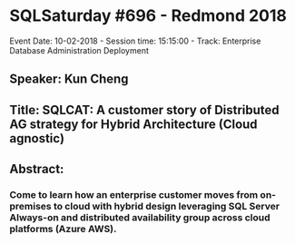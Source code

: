 # SQLSaturday #696 - Redmond 2018
Event Date: 10-02-2018 - Session time: 15:15:00 - Track: Enterprise Database Administration  Deployment
## Speaker: Kun Cheng
## Title: SQLCAT: A customer story of Distributed AG strategy for Hybrid Architecture (Cloud agnostic)
## Abstract:
### Come to learn how an enterprise customer moves from on-premises to cloud with hybrid design leveraging SQL Server Always-on and distributed availability group across cloud platforms (Azure  AWS).
